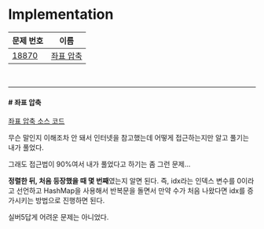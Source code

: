 # Implementation

| 문제 번호                                      | 이름                    |
| ---------------------------------------------- | ----------------------- |
| [18870](https://www.acmicpc.net/problem/18870) | [좌표 압축](#좌표-압축) |

<br>

<hr>

#### # 좌표 압축

[좌표 압축 소스 코드](https://github.com/hjyeon-n/Algorithm_study/blob/master/BOJ/2021.02/Solution_18870.java)

무슨 말인지 이해조차 안 돼서 인터넷을 참고했는데 어떻게 접근하는지만 알고 풀기는 내가 풀었다.

그래도 접근법이 90%여서 내가 풀었다고 하기는 좀 그런 문제...

**정렬한 뒤, 처음 등장했을 때 몇 번째**였는지 알면 된다. 즉, idx라는 인덱스 변수를 0이라고 선언하고 HashMap을 사용해서 반복문을 돌면서 만약 수가 처음 나왔다면 idx를 증가시키는 방법으로 진행하면 된다.

실버5답게 어려운 문제는 아니었다.